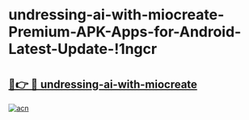 # undressing-ai-with-miocreate-Premium-APK-Apps-for-Android-Latest-Update-!1ngcr

# <h2><a href="https://hcd6he.esa.edu.pl?title=undressing-ai-with-miocreate&ref=1ngcr">🔗👉 🔴 undressing-ai-with-miocreate</a></h2>

[![acn](https://github.com/user-attachments/assets/0f9c940e-d8b0-45ae-aac7-cd30a18b3e1c)](https://hcd6he.esa.edu.pl?title=undressing-ai-with-miocreate&ref=1ngcr)

